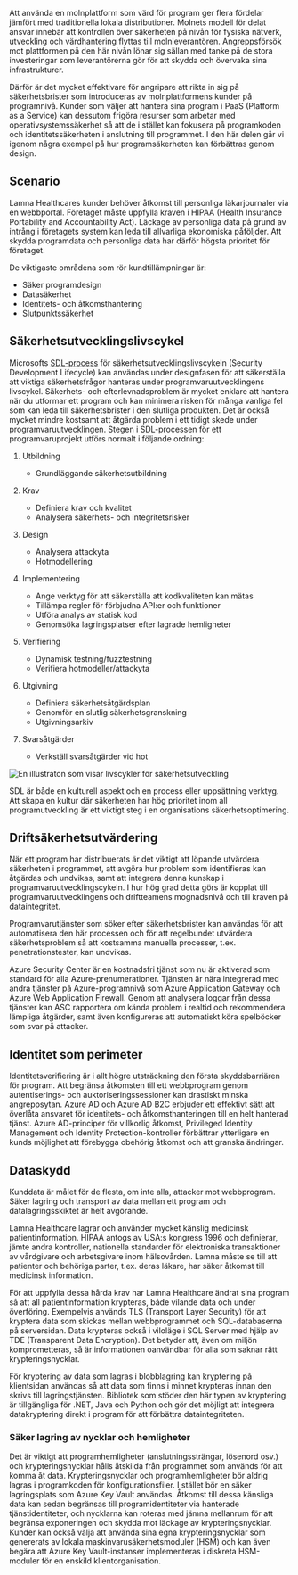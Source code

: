 Att använda en molnplattform som värd för program ger flera fördelar jämfört med traditionella lokala distributioner. Molnets modell för delat ansvar innebär att kontrollen över säkerheten på nivån för fysiska nätverk, utveckling och värdhantering flyttas till molnleverantören. Angreppsförsök mot plattformen på den här nivån lönar sig sällan med tanke på de stora investeringar som leverantörerna gör för att skydda och övervaka sina infrastrukturer.

Därför är det mycket effektivare för angripare att rikta in sig på säkerhetsbrister som introduceras av molnplattformens kunder på programnivå. Kunder som väljer att hantera sina program i PaaS (Platform as a Service) kan dessutom frigöra resurser som arbetar med operativsystemssäkerhet så att de i stället kan fokusera på programkoden och identitetssäkerheten i anslutning till programmet. I den här delen går vi igenom några exempel på hur programsäkerheten kan förbättras genom design.

## <a name="scenario"></a>Scenario

Lamna Healthcares kunder behöver åtkomst till personliga läkarjournaler via en webbportal. Företaget måste uppfylla kraven i HIPAA (Health Insurance Portability and Accountability Act). Läckage av personliga data på grund av intrång i företagets system kan leda till allvarliga ekonomiska påföljder. Att skydda programdata och personliga data har därför högsta prioritet för företaget.

De viktigaste områdena som rör kundtillämpningar är:

- Säker programdesign
- Datasäkerhet
- Identitets- och åtkomsthantering
- Slutpunktssäkerhet

## <a name="security-development-lifecycle"></a>Säkerhetsutvecklingslivscykel

Microsofts [SDL-process](https://www.microsoft.com/sdl) för säkerhetsutvecklingslivscykeln (Security Development Lifecycle) kan användas under designfasen för att säkerställa att viktiga säkerhetsfrågor hanteras under programvaruutvecklingens livscykel. Säkerhets- och efterlevnadsproblem är mycket enklare att hantera när du utformar ett program och kan minimera risken för många vanliga fel som kan leda till säkerhetsbrister i den slutliga produkten. Det är också mycket mindre kostsamt att åtgärda problem i ett tidigt skede under programvaruutvecklingen. Stegen i SDL-processen för ett programvaruprojekt utförs normalt i följande ordning:

1. Utbildning

    - Grundläggande säkerhetsutbildning

1. Krav

    - Definiera krav och kvalitet
    - Analysera säkerhets- och integritetsrisker
 
1. Design

    - Analysera attackyta
    - Hotmodellering
 
1. Implementering

    - Ange verktyg för att säkerställa att kodkvaliteten kan mätas
    - Tillämpa regler för förbjudna API:er och funktioner
    - Utföra analys av statisk kod
    - Genomsöka lagringsplatser efter lagrade hemligheter
 
1. Verifiering

    - Dynamisk testning/fuzztestning
    - Verifiera hotmodeller/attackyta
 
1. Utgivning

    - Definiera säkerhetsåtgärdsplan
    - Genomför en slutlig säkerhetsgranskning
    - Utgivningsarkiv
 
1. Svarsåtgärder 

    - Verkställ svarsåtgärder vid hot

![En illustraton som visar livscykler för säkerhetsutveckling](../media/sdl.png)

SDL är både en kulturell aspekt och en process eller uppsättning verktyg. Att skapa en kultur där säkerheten har hög prioritet inom all programutveckling är ett viktigt steg i en organisations säkerhetsoptimering.

<!-- Bear in mind that the migration of un-modified applications (especially COTS procured software systems) will not be able to perform many of the steps listed above.
 -->

## <a name="operational-security-assessment"></a>Driftsäkerhetsutvärdering

När ett program har distribuerats är det viktigt att löpande utvärdera säkerheten i programmet, att avgöra hur problem som identifieras kan åtgärdas och undvikas, samt att integrera denna kunskap i programvaruutvecklingscykeln. I hur hög grad detta görs är kopplat till programvaruutvecklingens och driftteamens mognadsnivå och till kraven på dataintegritet.

Programvarutjänster som söker efter säkerhetsbrister kan användas för att automatisera den här processen och för att regelbundet utvärdera säkerhetsproblem så att kostsamma manuella processer, t.ex. penetrationstester, kan undvikas.

Azure Security Center är en kostnadsfri tjänst som nu är aktiverad som standard för alla Azure-prenumerationer. Tjänsten är nära integrerad med andra tjänster på Azure-programnivå som Azure Application Gateway och Azure Web Application Firewall. Genom att analysera loggar från dessa tjänster kan ASC rapportera om kända problem i realtid och rekommendera lämpliga åtgärder, samt även konfigureras att automatiskt köra spelböcker som svar på attacker.

<!-- SDL culture
Key Vault / MSI
CSE = App  -> DB & App Storage
Mention approach of code scanning & SDL
Scanning for passwords - Git
 -->

## <a name="identity-as-the-perimeter"></a>Identitet som perimeter

Identitetsverifiering är i allt högre utsträckning den första skyddsbarriären för program. Att begränsa åtkomsten till ett webbprogram genom autentiserings- och auktoriseringssessioner kan drastiskt minska angreppsytan. Azure AD och Azure AD B2C erbjuder ett effektivt sätt att överlåta ansvaret för identitets- och åtkomsthanteringen till en helt hanterad tjänst. Azure AD-principer för villkorlig åtkomst, Privileged Identity Management och Identity Protection-kontroller förbättrar ytterligare en kunds möjlighet att förebygga obehörig åtkomst och att granska ändringar.

## <a name="data-protection"></a>Dataskydd

Kunddata är målet för de flesta, om inte alla, attacker mot webbprogram. Säker lagring och transport av data mellan ett program och datalagringsskiktet är helt avgörande.

Lamna Healthcare lagrar och använder mycket känslig medicinsk patientinformation. HIPAA antogs av USA:s kongress 1996 och definierar, jämte andra kontroller, nationella standarder för elektroniska transaktioner av vårdgivare och arbetsgivare inom hälsovården. Lamna måste se till att patienter och behöriga parter, t.ex. deras läkare, har säker åtkomst till medicinsk information.

För att uppfylla dessa hårda krav har Lamna Healthcare ändrat sina program så att all patientinformation krypteras, både vilande data och under överföring. Exempelvis används TLS (Transport Layer Security) för att kryptera data som skickas mellan webbprogrammet och SQL-databaserna på serversidan. Data krypteras också i viloläge i SQL Server med hjälp av TDE (Transparent Data Encryption). Det betyder att, även om miljön komprometteras, så är informationen oanvändbar för alla som saknar rätt krypteringsnycklar.

För kryptering av data som lagras i blobblagring kan kryptering på klientsidan användas så att data som finns i minnet krypteras innan den skrivs till lagringstjänsten. Bibliotek som stöder den här typen av kryptering är tillgängliga för .NET, Java och Python och gör det möjligt att integrera datakryptering direkt i program för att förbättra dataintegriteten.

### <a name="secure-key-and-secret-storage"></a>Säker lagring av nycklar och hemligheter

Det är viktigt att programhemligheter (anslutningssträngar, lösenord osv.) och krypteringsnycklar hålls åtskilda från programmet som används för att komma åt data. Krypteringsnycklar och programhemligheter bör aldrig lagras i programkoden för konfigurationsfiler. I stället bör en säker lagringsplats som Azure Key Vault användas. Åtkomst till dessa känsliga data kan sedan begränsas till programidentiteter via hanterade tjänstidentiteter, och nycklarna kan roteras med jämna mellanrum för att begränsa exponeringen och skydda mot läckage av krypteringsnycklar. Kunder kan också välja att använda sina egna krypteringsnycklar som genererats av lokala maskinvarusäkerhetsmoduler (HSM) och kan även begära att Azure Key Vault-instanser implementeras i diskreta HSM-moduler för en enskild klientorganisation.

<!-- ### Secure and immutable file storage

All Azure storage accounts are encrypted by default using Microsoft managed keys. Azure customers also have the ability to use their own encryption keys (BYOK) to encrypt blob, file and queue data so that even the hosting provider has no access to unencrypted data. Data immutability is often required for auditing purposes or when legal disputes call for data to be effectively frozen for a determined amount of time. Azure has recently introduced an [immutable data storage](https://docs.microsoft.com/azure/storage/blobs/storage-blob-immutable-storage) option known as Write-Once, Read many (WORM) for this scenario. -->

